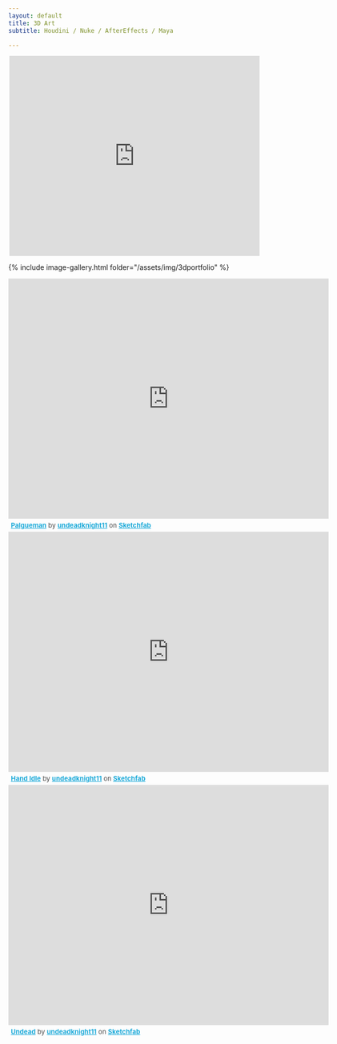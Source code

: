 ```yaml
---
layout: default
title: 3D Art
subtitle: Houdini / Nuke / AfterEffects / Maya

---
```


  <div class="embed-responsive embed-responsive-21by9">
    <iframe id="media-GYjSeUeEdMA" class="media embed-responsive-item" src="https://www.youtube.com/embed/GYjSeUeEdMA?width=500=400" title="" width="500" height="400" style="    display: block;
        margin: 0 auto;  max-height: 400px; max-width: 100%; outline: none;" allow="encrypted-media; picture-in-picture" frameborder="0"></iframe>
</div>

{% include image-gallery.html folder="/assets/img/3dportfolio" %}

<div class="sketchfab-embed-wrapper">
    <iframe title="A 3D model" width="640" height="480" src="https://sketchfab.com/models/bf5c4ca4fc0f4b97892dc669c8f6bd2a/embed?autostart=0&amp;ui_controls=1&amp;ui_infos=1&amp;ui_inspector=1&amp;ui_stop=1&amp;ui_watermark=1&amp;ui_watermark_link=1" frameborder="0" allow="autoplay; fullscreen; vr" mozallowfullscreen="true" webkitallowfullscreen="true"></iframe>
    <p style="font-size: 13px; font-weight: normal; margin: 5px; color: #4A4A4A;">
        <a href="https://sketchfab.com/3d-models/palgueman-bf5c4ca4fc0f4b97892dc669c8f6bd2a?utm_medium=embed&utm_source=website&utm_campaign=share-popup" target="_blank" style="font-weight: bold; color: #1CAAD9;">Palgueman</a>
        by <a href="https://sketchfab.com/undeadknight11?utm_medium=embed&utm_source=website&utm_campaign=share-popup" target="_blank" style="font-weight: bold; color: #1CAAD9;">undeadknight11</a>
        on <a href="https://sketchfab.com?utm_medium=embed&utm_source=website&utm_campaign=share-popup" target="_blank" style="font-weight: bold; color: #1CAAD9;">Sketchfab</a>
    </p>
</div>
<div class="sketchfab-embed-wrapper">
    <iframe title="A 3D model" width="640" height="480" src="https://sketchfab.com/models/4bbe7e7f51a641829111882842af484b/embed?autostart=0&amp;ui_controls=1&amp;ui_infos=1&amp;ui_inspector=1&amp;ui_stop=1&amp;ui_watermark=1&amp;ui_watermark_link=1" frameborder="0" allow="autoplay; fullscreen; vr" mozallowfullscreen="true" webkitallowfullscreen="true"></iframe>
    <p style="font-size: 13px; font-weight: normal; margin: 5px; color: #4A4A4A;">
        <a href="https://sketchfab.com/3d-models/hand-idle-4bbe7e7f51a641829111882842af484b?utm_medium=embed&utm_source=website&utm_campaign=share-popup" target="_blank" style="font-weight: bold; color: #1CAAD9;">Hand Idle</a>
        by <a href="https://sketchfab.com/undeadknight11?utm_medium=embed&utm_source=website&utm_campaign=share-popup" target="_blank" style="font-weight: bold; color: #1CAAD9;">undeadknight11</a>
        on <a href="https://sketchfab.com?utm_medium=embed&utm_source=website&utm_campaign=share-popup" target="_blank" style="font-weight: bold; color: #1CAAD9;">Sketchfab</a>
    </p>
</div>

<div class="sketchfab-embed-wrapper">
    <iframe title="A 3D model" width="640" height="480" src="https://sketchfab.com/models/0deaec7f19f4489ea87a1e560fc0b76c/embed?autostart=0&amp;ui_controls=1&amp;ui_infos=1&amp;ui_inspector=1&amp;ui_stop=1&amp;ui_watermark=1&amp;ui_watermark_link=1" frameborder="0" allow="autoplay; fullscreen; vr" mozallowfullscreen="true" webkitallowfullscreen="true"></iframe>
    <p style="font-size: 13px; font-weight: normal; margin: 5px; color: #4A4A4A;">
        <a href="https://sketchfab.com/3d-models/undead-0deaec7f19f4489ea87a1e560fc0b76c?utm_medium=embed&utm_source=website&utm_campaign=share-popup" target="_blank" style="font-weight: bold; color: #1CAAD9;">Undead</a>
        by <a href="https://sketchfab.com/undeadknight11?utm_medium=embed&utm_source=website&utm_campaign=share-popup" target="_blank" style="font-weight: bold; color: #1CAAD9;">undeadknight11</a>
        on <a href="https://sketchfab.com?utm_medium=embed&utm_source=website&utm_campaign=share-popup" target="_blank" style="font-weight: bold; color: #1CAAD9;">Sketchfab</a>
    </p>
</div>

<script type="text/javascript" src="/assets/js/lightbox.js"></script>
<link rel="stylesheet" href="/assets/css/lightbox.css">
